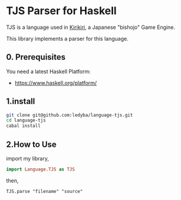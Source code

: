 # TJS Parser for Haskell

 TJS is a language used in [Kirikiri](https://github.com/krkrz/krkrz), a Japanese "bishojo" Game Engine.

 This library implements a parser for this language.

## 0. Prerequisites

 You need a latest Haskell Platform:

  - https://www.haskell.org/platform/

## 1.install

```bash
git clone git@github.com:ledyba/language-tjs.git
cd language-tjs
cabal install
```

## 2.How to Use

import my library,

```haskell
import Language.TJS as TJS
```

then,

```
TJS.parse "filename" "source"
```
